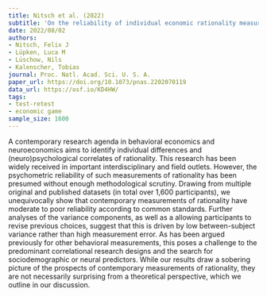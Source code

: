 ```yaml
---
title: Nitsch et al. (2022)
subtitle: 'On the reliability of individual economic rationality measurements'
date: 2022/08/02
authors:
- Nitsch, Felix J
- Lüpken, Luca M
- Lüschow, Nils
- Kalenscher, Tobias
journal: Proc. Natl. Acad. Sci. U. S. A.
paper_url: https://doi.org/10.1073/pnas.2202070119
data_url: https://osf.io/KD4HW/
tags:
- test-retest
- economic game
sample_size: 1600
---
```


A contemporary research agenda in behavioral economics and neuroeconomics aims to identify individual differences and (neuro)psychological correlates of rationality. This research has been widely received in important interdisciplinary and field outlets. However, the psychometric reliability of such measurements of rationality has been presumed without enough methodological scrutiny. Drawing from multiple original and published datasets (in total over 1,600 participants), we unequivocally show that contemporary measurements of rationality have moderate to poor reliability according to common standards. Further analyses of the variance components, as well as a allowing participants to revise previous choices, suggest that this is driven by low between-subject variance rather than high measurement error. As has been argued previously for other behavioral measurements, this poses a challenge to the predominant correlational research designs and the search for sociodemographic or neural predictors. While our results draw a sobering picture of the prospects of contemporary measurements of rationality, they are not necessarily surprising from a theoretical perspective, which we outline in our discussion.
